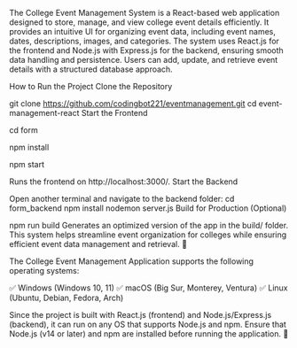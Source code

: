 The College Event Management System is a React-based web application designed to store, manage, and view college event details efficiently. It provides an intuitive UI for organizing event data, including event names, dates, descriptions, images, and categories. The system uses React.js for the frontend and Node.js with Express.js for the backend, ensuring smooth data handling and persistence. Users can add, update, and retrieve event details with a structured database approach.

How to Run the Project
Clone the Repository

git clone https://github.com/codingbot221/eventmanagement.git
cd event-management-react
Start the Frontend

cd form

npm install

npm start

Runs the frontend on http://localhost:3000/.
Start the Backend

Open another terminal and navigate to the backend folder:
cd form_backend
npm install
nodemon server.js
Build for Production (Optional)

npm run build
Generates an optimized version of the app in the build/ folder.
This system helps streamline event organization for colleges while ensuring efficient event data management and retrieval. 🚀


The College Event Management Application supports the following operating systems:

✅ Windows (Windows 10, 11)
✅ macOS (Big Sur, Monterey, Ventura)
✅ Linux (Ubuntu, Debian, Fedora, Arch)

Since the project is built with React.js (frontend) and Node.js/Express.js (backend), it can run on any OS that supports Node.js and npm. Ensure that Node.js (v14 or later) and npm are installed before running the application. 🚀
